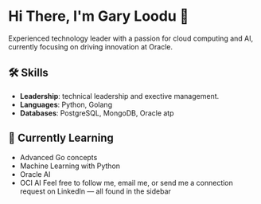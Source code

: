 # Hi There, I'm Gary Loodu 👋

Experienced technology leader with a passion for cloud computing and AI, currently focusing on driving innovation at Oracle. 


## 🛠️ Skills
- **Leadership**: technical leadership and exective management. 
- **Languages**: Python, Golang
- **Databases**: PostgreSQL, MongoDB, Oracle atp

## 🌱 Currently Learning
- Advanced Go concepts
- Machine Learning with Python
- Oracle AI
- OCI AI 
Feel free to follow me, email me, or send me a connection request on LinkedIn — all found in the sidebar 
